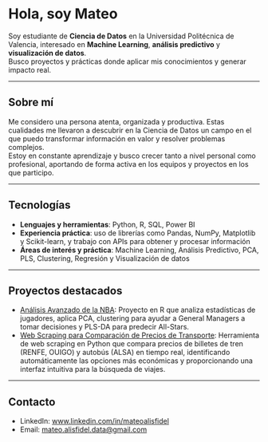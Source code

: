 # Hola, soy Mateo

Soy estudiante de **Ciencia de Datos** en la Universidad Politécnica de Valencia, interesado en **Machine Learning**, **análisis predictivo** y **visualización de datos**.  
Busco proyectos y prácticas donde aplicar mis conocimientos y generar impacto real.

---

## Sobre mí
Me considero una persona atenta, organizada y productiva. Estas cualidades me llevaron a descubrir en la Ciencia de Datos un campo en el que puedo transformar información en valor y resolver problemas complejos.  
Estoy en constante aprendizaje y busco crecer tanto a nivel personal como profesional, aportando de forma activa en los equipos y proyectos en los que participo.

---
## Tecnologías
- **Lenguajes y herramientas**: Python, R, SQL, Power BI  
- **Experiencia práctica**: uso de librerías como Pandas, NumPy, Matplotlib y Scikit-learn, y trabajo con APIs para obtener y procesar información  
- **Áreas de interés y práctica**: Machine Learning, Análisis Predictivo, PCA, PLS, Clustering, Regresión y Visualización de datos


---

## Proyectos destacados
- [Análisis Avanzado de la NBA](https://github.com/mateoalisfidel/El-Poder-De-Los-Datos-En-La-NBA): Proyecto en R que analiza estadísticas de jugadores, aplica PCA, clustering para ayudar a General Managers a tomar decisiones y PLS-DA para predecir All-Stars.
- [Web Scraping para Comparación de Precios de Transporte](https://github.com/mateoalisfidel/Seleccion-de-billetes-de-tren-ave-y-autobuses): Herramienta de web scraping en Python que compara precios de billetes de tren (RENFE, OUIGO) y autobús (ALSA) en tiempo real, identificando automáticamente las opciones más económicas y proporcionando una interfaz intuitiva para la búsqueda de viajes.
---

## Contacto
- LinkedIn: www.linkedin.com/in/mateoalisfidel
- Email: mateo.alisfidel.data@gmail.com

